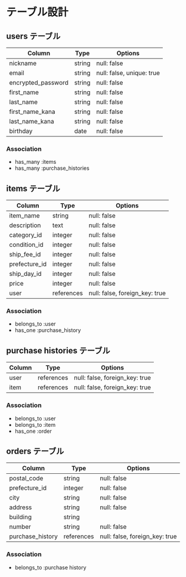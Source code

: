 # テーブル設計

## users テーブル

| Column        | Type   | Options  |
|---------------|--------|----------|
| nickname      | string | null: false |
| email         | string | null: false, unique: true |
| encrypted_password   | string | null: false |
| first_name    | string | null: false |
| last_name     | string | null: false |
| first_name_kana      | string | null: false |
| last_name_kana       | string | null: false |
| birthday      | date   | null: false |

### Association

 - has_many :items
 - has_many :purchase_histories

## items テーブル

| Column        | Type       | Options  |
|---------------|------------|----------|
| item_name     | string     | null: false |
| description   | text       | null: false |
| category_id   | integer    | null: false |
| condition_id  | integer    | null: false |
| ship_fee_id   | integer    | null: false |
| prefecture_id    | integer    | null: false |
| ship_day_id   | integer    | null: false |
| price         | integer    | null: false |
| user          | references | null: false, foreign_key: true |
 
### Association

 - belongs_to :user
 - has_one :purchase_history

## purchase histories テーブル

| Column        | Type       | Options  |
|---------------|------------|----------|
| user       | references | null: false, foreign_key: true |
| item       | references | null: false, foreign_key: true |

### Association

 - belongs_to :user
 - belongs_to :item
 - has_one :order

## orders テーブル

| Column        | Type       | Options  |
|---------------|------------|----------|
| postal_code   | string     | null: false |
| prefecture_id    | integer    | null: false |
| city          | string     | null: false |
| address       | string     | null: false |
| building      | string     |          |
| number        | string     | null: false |
| purchase_history | references | null: false, foreign_key: true |

### Association

 - belongs_to :purchase history
 